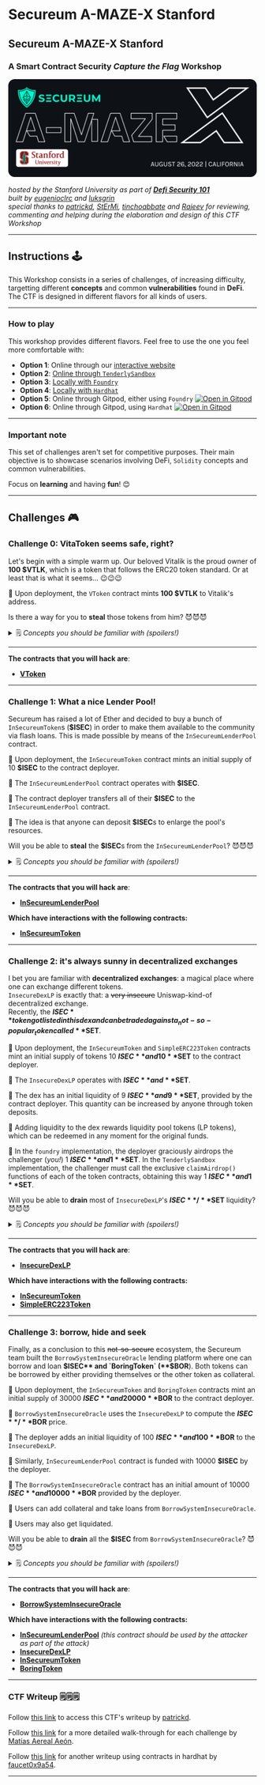 # Secureum A-MAZE-X Stanford

## **Secureum A-MAZE-X Stanford**

### **A Smart Contract Security **_**Capture the Flag**_** Workshop**

![A-MAZE-X-Stanford-LOGO](../img/A-MAZE-X-Stanford.png)

_hosted by the Stanford University as part of_ [_**Defi Security 101**_](https://defisecuritysummit.org/defi-security-101/)\
_built by_ [_eugenioclrc_](https://github.com/eugenioclrc) _and_ [_luksgrin_](https://github.com/luksgrin)\
_special thanks to_ [_patrickd_](https://github.com/patrickd-)_,_ [_StErMi_](https://github.com/StErMi)_,_ [_tinchoabbate_](https://github.com/tinchoabbate) _and_ [_Rajeev_](https://twitter.com/0xrajeev) _for reviewing, commenting and helping during the elaboration and design of this CTF Workshop_

***

## **Instructions** 🕹️

This Workshop consists in a series of challenges, of increasing difficulty, targetting different **concepts** and common **vulnerabilities** found in **DeFi**. The CTF is designed in different flavors for all kinds of users.

***

### **How to play**

This workshop provides different flavors. Feel free to use the one you feel more comfortable with:

* **Option 1**: Online through our [interactive website](https://ctf-maker-monorepo.vercel.app/)
* **Option 2**: [Online through `TenderlySandbox`](https://github.com/eugenioclrc/DeFi-Security-Summit-Stanford/tree/tenderlySandbox/)
* **Option 3**: [Locally with `Foundry`](https://github.com/eugenioclrc/DeFi-Security-Summit-Stanford/tree/foundry/)
* **Option 4**: [Locally with `Hardhat`](https://github.com/eugenioclrc/DeFi-Security-Summit-Stanford/tree/hardhat/)
* **Option 5**: Online through Gitpod, either using `Foundry` [![Open in Gitpod](https://gitpod.io/button/open-in-gitpod.svg)](https://gitpod.io/#https://github.com/eugenioclrc/DeFi-Security-Summit-Stanford/tree/foundry/)
* **Option 6**: Online through Gitpod, using `Hardhat` [![Open in Gitpod](https://gitpod.io/button/open-in-gitpod.svg)](https://gitpod.io/#https://github.com/eugenioclrc/DeFi-Security-Summit-Stanford/tree/hardhat/)

***

### Important note

This set of challenges aren't set for competitive purposes. Their main objective is to showcase scenarios involving DeFi, `Solidity` concepts and common vulnerabilities.

Focus on **learning** and having **fun**! 😊

***

## **Challenges** 🎮

### **Challenge 0: VitaToken seems safe, right?**

Let's begin with a simple warm up. Our beloved Vitalik is the proud owner of **100 $VTLK**, which is a token that follows the ERC20 token standard. Or at least that is what it seems... 😉😉😉

📌 Upon deployment, the `VToken` contract mints **100 $VTLK** to Vitalik's address.

Is there a way for you to **steal** those tokens from him? 😈😈😈

<details>

<summary>🗒️ <em>Concepts you should be familiar with (spoilers!)</em></summary>

* [_The ERC20 token standard_](https://ethereum.org/en/developers/docs/standards/tokens/erc-20)_, especially the meaning of approving funds._

</details>

***

**The contracts that you will hack are**:

* [**VToken**](https://github.com/eugenioclrc/DeFi-Security-Summit-Stanford/blob/master/challenges\_sources/Challenge0.VToken.sol)

***

### **Challenge 1: What a nice Lender Pool!**

Secureum has raised a lot of Ether and decided to buy a bunch of `InSecureumToken`s (**$ISEC**) in order to make them available to the community via flash loans. This is made possible by means of the `InSecureumLenderPool` contract.

📌 Upon deployment, the `InSecureumToken` contract mints an initial supply of 10 **$ISEC** to the contract deployer.

📌 The `InSecureumLenderPool` contract operates with **$ISEC**.

📌 The contract deployer transfers all of their **$ISEC** to the `InSecureumLenderPool` contract.

📌 The idea is that anyone can deposit **$ISEC**s to enlarge the pool's resources.

Will you be able to **steal** the **$ISEC**s from the `InSecureumLenderPool`? 😈😈😈

<details>

<summary>🗒️ <em>Concepts you should be familiar with (spoilers!)</em></summary>

* _The concept of_ [_flashloans_](https://blog.chain.link/flash-loans)_. Focus on the definition, how they work and what's their original purpose._
* _Solidity's_ [_delegatecall_](https://medium.com/coinmonks/delegatecall-calling-another-contract-function-in-solidity-b579f804178c)_._

</details>

***

**The contracts that you will hack are**:

* [**InSecureumLenderPool**](https://github.com/eugenioclrc/DeFi-Security-Summit-Stanford/blob/master/challenges\_sources/Challenge1.lenderpool.sol)

**Which have interactions with the following contracts:**

* [**InSecureumToken**](https://github.com/eugenioclrc/DeFi-Security-Summit-Stanford/blob/master/challenges\_sources/tokens/tokenInsecureum.sol)

***

### **Challenge 2: it's always sunny in decentralized exchanges**

I bet you are familiar with **decentralized exchanges**: a magical place where one can exchange different tokens.\
`InsecureDexLP` is exactly that: a ~~very insecure~~ Uniswap-kind-of decentralized exchange.\
Recently, the **$ISEC** token got listed in this dex and can be traded against a _not-so-popular_ token called **$SET**.

📌 Upon deployment, the `InSecureumToken` and `SimpleERC223Token` contracts mint an initial supply of tokens 10 **$ISEC** and 10 **$SET** to the contract deployer.

📌 The `InsecureDexLP` operates with **$ISEC** and **$SET**.

📌 The dex has an initial liquidity of 9 **$ISEC** and 9 **$SET**, provided by the contract deployer. This quantity can be increased by anyone through token deposits.

📌 Adding liquidity to the dex rewards liquidity pool tokens (LP tokens), which can be redeemed in any moment for the original funds.

📌 In the `foundry` implementation, the deployer graciously airdrops the challenger (_you!_) 1 **$ISEC** and 1 **$SET**. In the `TenderlySandbox` implementation, the challenger must call the exclusive `claimAirdrop()` functions of each of the token contracts, obtaining this way 1 **$ISEC** and 1 **$SET**.

Will you be able to **drain** most of `InsecureDexLP`'s **$ISEC**/**$SET** liquidity? 😈😈😈

<details>

<summary>🗒️ <em>Concepts you should be familiar with (spoilers!)</em></summary>

* _The concept of_ [_Automatic Market Makers (AMMs)_](https://research.paradigm.xyz/amm-price-impact)_. Focus on the constant-product formula._
* [_Other token standards_](https://www.blockchain-council.org/ethereum/ethereum-tokens-erc-20-vs-erc-223-vs-erc-777) _such as ERC223. Focus on the fallback function provided in ERC223._
* _The concept of_ [_reentrancy attack_](https://www.certik.com/resources/blog/3K7ZUAKpOr1GW75J2i0VHh-what-is-a-reentracy-attack)_._

</details>

***

**The contracts that you will hack are**:

* [**InsecureDexLP**](https://github.com/eugenioclrc/DeFi-Security-Summit-Stanford/blob/master/challenges\_sources/Challenge2.DEX.sol)

**Which have interactions with the following contracts:**

* [**InSecureumToken**](https://github.com/eugenioclrc/DeFi-Security-Summit-Stanford/blob/master/challenges\_sources/tokens/tokenInsecureum.sol)
* [**SimpleERC223Token**](https://github.com/eugenioclrc/DeFi-Security-Summit-Stanford/blob/master/challenges\_sources/tokens/tokenERC223.sol)

***

### **Challenge 3: borrow, hide and seek**

Finally, as a conclusion to this ~~not-so-secure~~ ecosystem, the Secureum team built the `BorrowSystemInsecureOracle` lending platform where one can borrow and loan **$ISEC** and `BoringToken` (**$BOR**). Both tokens can be borrowed by either providing themselves or the other token as collateral.

📌 Upon deployment, the `InSecureumToken` and `BoringToken` contracts mint an initial supply of 30000 **$ISEC** and 20000 **$BOR** to the contract deployer.

📌 `BorrowSystemInsecureOracle` uses the `InsecureDexLP` to compute the **$ISEC**/**$BOR** price.

📌 The deployer adds an initial liquidity of 100 **$ISEC** and 100 **$BOR** to the `InsecureDexLP`.

📌 Similarly, `InSecureumLenderPool` contract is funded with 10000 **$ISEC** by the deployer.

📌 The `BorrowSystemInsecureOracle` contract has an initial amount of 10000 **$ISEC** and 10000 **$BOR** provided by the deployer.

📌 Users can add collateral and take loans from `BorrowSystemInsecureOracle`.

📌 Users may also get liquidated.

Will you be able to **drain** all the **$ISEC** from `BorrowSystemInsecureOracle`? 😈😈😈

<details>

<summary>🗒️ <em>Concepts you should be familiar with (spoilers!)</em></summary>

* [_How DeFi lending works_](https://blog.yield.app/post/defi-lending-and-borrowing-guide)_._
* _The concept of_ [_price oracle attack_](https://blog.chain.link/flash-loans)_. Notice that this concept is very related to flashloans._

</details>

***

**The contracts that you will hack are**:

* [**BorrowSystemInsecureOracle**](https://github.com/eugenioclrc/DeFi-Security-Summit-Stanford/blob/master/challenges\_sources/Challenge3.borrow\_system.sol)

**Which have interactions with the following contracts:**

* [**InSecureumLenderPool**](https://github.com/eugenioclrc/DeFi-Security-Summit-Stanford/blob/master/challenges\_sources/Challenge1.lenderpool.sol) _(this contract should be used by the attacker as part of the attack)_
* [**InsecureDexLP**](https://github.com/eugenioclrc/DeFi-Security-Summit-Stanford/blob/master/challenges\_sources/Challenge2.DEX.sol)
* [**InSecureumToken**](https://github.com/eugenioclrc/DeFi-Security-Summit-Stanford/blob/master/challenges\_sources/tokens/tokenInsecureum.sol)
* [**BoringToken**](https://github.com/eugenioclrc/DeFi-Security-Summit-Stanford/blob/master/challenges\_sources/tokens/tokenBoring.sol)

***

### CTF Writeup 🗒️🗒️🗒️

Follow [this link](https://ventral.digital/posts/2022/8/27/secureum-a-maze-x-stanford-ctf) to access this CTF's writeup by [patrickd](https://github.com/patrickd-).

Follow [this link](https://medium.com/@mattaereal/a-maze-x-ctf-walkthrough-part-0-d73338e6809) for a more detailed walk-through for each challenge by [Matías Aereal Aeón](twitter.com/mattaereal/).

Follow [this link](https://github.com/faucet0x9a54/Blockchain/tree/master/ChallengesCTF/A-maze-x) for another writeup using contracts in hardhat by [faucet0x9a54](https://twitter.com/faucet0x9a54).

***
